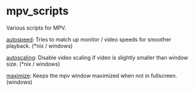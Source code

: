 # mpv_scripts
Various scripts for MPV.

[autospeed](https://github.com/kevinlekiller/mpv_scripts/tree/master/autospeed/): Tries to match up monitor / video speeds for smoother playback. (*nix / windows)

[autoscaling](https://github.com/kevinlekiller/mpv_scripts/tree/master/autoscaling/): Disable video scaling if video is slightly smaller than window size. (*nix / windows)

[maximize](https://github.com/kevinlekiller/mpv_scripts/tree/master/maximize/): Keeps the mpv window maximized when not in fullscreen. (windows)
